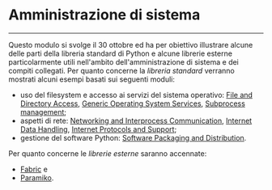 # Amministrazione di sistema

---

Questo modulo si svolge il 30 ottobre ed ha per obiettivo illustrare alcune
delle parti della libreria standard di Python e alcune librerie esterne
particolarmente utili nell'ambito dell'amministrazione di sistema e dei compiti
collegati. Per quanto concerne la *libreria standard* verranno mostrati alcuni
esempi basati sui seguenti moduli:

* uso del filesystem e accesso ai servizi del sistema operativo:
  [File and Directory Access](https://docs.python.org/3/library/filesys.html),
  [Generic Operating System Services](https://docs.python.org/3/library/allos.html),
  [Subprocess management](https://docs.python.org/3/library/subprocess.html);
* aspetti di rete:
  [Networking and Interprocess Communication](https://docs.python.org/3/library/ipc.html),
  [Internet Data Handling](https://docs.python.org/3/library/netdata.html),
  [Internet Protocols and Support](https://docs.python.org/3/library/internet.html);
* gestione del software Python:
  [Software Packaging and Distribution](https://docs.python.org/3/library/distribution.html).

Per quanto concerne le *librerie esterne* saranno accennate:

* [Fabric](http://www.fabfile.org/) e
* [Paramiko](http://www.paramiko.org/).

